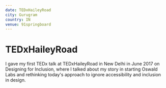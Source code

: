 ```yaml
---
date: TEDxHaileyRoad
city: Gurugram
country: IN
venue: 91springboard
---
```


# TEDxHaileyRoad

I gave my first TEDx talk at TEDxHaileyRoad in New Delhi in June 2017 on Designing for Inclusion, where I talked about my story in starting Oswald Labs and rethinking today's approach to ignore accessibility and inclusion in design.

